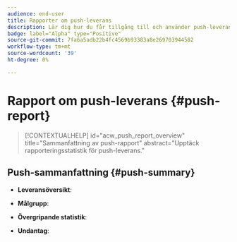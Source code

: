 ```yaml
---
audience: end-user
title: Rapporter om push-leverans
description: Lär dig hur du får tillgång till och använder push-leveransrapporter
badge: label="Alpha" type="Positive"
source-git-commit: 7fa6a5adb22b4fc4569b93383a8e269703944582
workflow-type: tm+mt
source-wordcount: '39'
ht-degree: 0%

---
```


# Rapport om push-leverans {#push-report}

>[!CONTEXTUALHELP]
>id="acw_push_report_overview"
>title="Sammanfattning av push-rapport"
>abstract="Upptäck rapporteringsstatistik för push-leverans."

## Push-sammanfattning {#push-summary}

* **Leveransöversikt**:

* **Målgrupp**:

* **Övergripande statistik**:

* **Undantag**:
